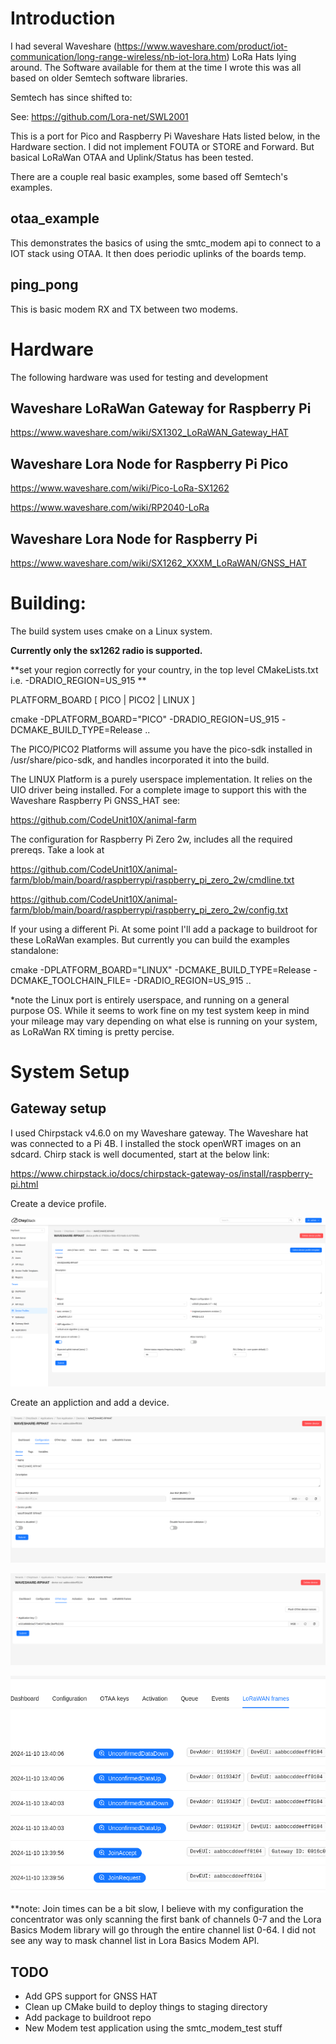# Introduction

I had several Waveshare (https://www.waveshare.com/product/iot-communication/long-range-wireless/nb-iot-lora.htm) LoRa Hats lying around.  The Software available for them
at the time I wrote this was all based on older Semtech software libraries.

Semtech has since shifted to:

See:  https://github.com/Lora-net/SWL2001


This is a port for Pico and Raspberry Pi Waveshare Hats listed below, in the Hardware section.  I did not implement FOUTA or STORE and Forward.  But basical LoRaWan
OTAA and Uplink/Status has been tested.


There are a couple real basic examples, some based off Semtech's examples.

## otaa_example

This demonstrates the basics of using the smtc_modem api to connect to a IOT stack using OTAA.  It then does periodic uplinks of the boards temp.

## ping_pong

This is basic modem RX and TX between two modems.

# Hardware

The following hardware was used for testing and development

## Waveshare LoRaWan Gateway for Raspberry Pi

https://www.waveshare.com/wiki/SX1302_LoRaWAN_Gateway_HAT

## Waveshare Lora Node for Raspberry Pi Pico

https://www.waveshare.com/wiki/Pico-LoRa-SX1262

https://www.waveshare.com/wiki/RP2040-LoRa


## Waveshare Lora Node for Raspberry Pi

https://www.waveshare.com/wiki/SX1262_XXXM_LoRaWAN/GNSS_HAT


# Building:

The build system uses cmake on a Linux system.

**Currently only the sx1262 radio is supported.**

**set your region correctly for your country, in the top level CMakeLists.txt i.e. -DRADIO_REGION=US_915 **


PLATFORM_BOARD [ PICO | PICO2 | LINUX ]

cmake -DPLATFORM_BOARD="PICO" -DRADIO_REGION=US_915 -DCMAKE_BUILD_TYPE=Release ..


The PICO/PICO2 Platforms will assume you have the pico-sdk installed in /usr/share/pico-sdk, and handles incorporated it into the build.

The LINUX Platform is a purely userspace implementation.  It relies on the UIO driver being installed.  For a complete image to support this with the 
Waveshare Raspberry Pi GNSS_HAT see:

https://github.com/CodeUnit10X/animal-farm

The configuration for Raspberry Pi Zero 2w, includes all the required prereqs.  Take a look at   

https://github.com/CodeUnit10X/animal-farm/blob/main/board/raspberrypi/raspberry_pi_zero_2w/cmdline.txt

https://github.com/CodeUnit10X/animal-farm/blob/main/board/raspberrypi/raspberry_pi_zero_2w/config.txt

If your using a different Pi.  At some point I'll add a package to buildroot for these LoRaWan examples.  But currently you can build the examples standalone:

cmake -DPLATFORM_BOARD="LINUX" -DCMAKE_BUILD_TYPE=Release -DCMAKE_TOOLCHAIN_FILE=<path to the toolchain file used by buildroot> -DRADIO_REGION=US_915 ..

*note the Linux port is entirely userspace, and running on a general purpose OS.  While it seems to work fine on my test system keep in mind your mileage may vary depending on what else is running on your system, as LoRaWan RX timing is pretty percise.



# System Setup

## Gateway setup

I used Chirpstack v4.6.0 on my Waveshare gateway.  The Waveshare hat was connected to a Pi 4B.  I installed the stock openWRT images on an sdcard.  Chirp stack is well documented, start at the below link:

https://www.chirpstack.io/docs/chirpstack-gateway-os/install/raspberry-pi.html

Create a device profile.

![image](docs/images/chirp1.png)

Create an appliction and add a device.

![image](docs/images/chirp2.png)

![image](docs/images/chirp3.png)

![image](docs/images/chirp4.png)


**note:  Join times can be a bit slow, I believe with my configuration the concentrator was only scanning the first bank of channels 0-7 and the Lora Basics Modem library will go through the entire channel list 0-64.  I did not see any way to mask channel list in Lora Basics Modem API.    


## TODO

- Add GPS support for GNSS HAT
- Clean up CMake build to deploy things to staging directory
- Add package to buildroot repo
- New Modem test application using the smtc_modem_test stuff